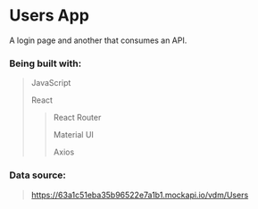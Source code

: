 # Users App
A login page and another that consumes an API.

### Being built with:
> JavaScript
>
> React
  >> React Router
  >>
  >> Material UI
  >>
  >> Axios

### Data source:
> https://63a1c51eba35b96522e7a1b1.mockapi.io/vdm/Users
